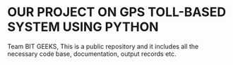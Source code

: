 # OUR PROJECT ON GPS TOLL-BASED SYSTEM USING PYTHON
Team BIT GEEKS, This is a public repository and it includes all the necessary code base, documentation, output records etc.
